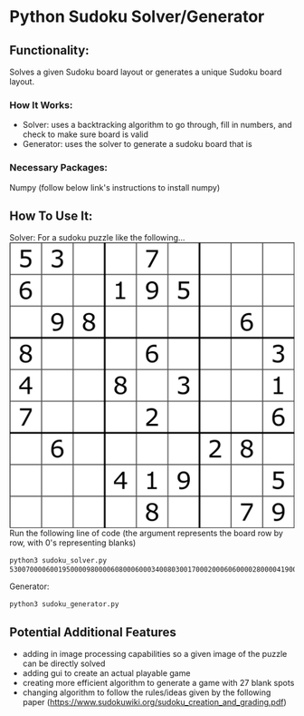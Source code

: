 # Python Sudoku Solver/Generator

## Functionality:
Solves a given Sudoku board layout or generates a unique Sudoku board layout.

### How It Works:
- Solver: uses a backtracking algorithm to go through, fill in numbers, and check to make sure board is valid
- Generator: uses the solver to generate a sudoku board that is  

### Necessary Packages:
Numpy (follow below link's instructions to install numpy)

## How To Use It:
Solver:
For a sudoku puzzle like the following...
<img src='sudoku_image.png' title='example image' align ="center" width='750' alt='example image' >
Run the following line of code (the argument represents the board row by row, with 0's representing blanks)
```
python3 sudoku_solver.py 530070000600195000098000060800060003400803001700020006060000280000419005000080079
```

Generator:
```
python3 sudoku_generator.py
```

## Potential Additional Features
- adding in image processing capabilities so a given image of the puzzle can be directly solved
- adding gui to create an actual playable game
- creating more efficient algorithm to generate a game with 27 blank spots
- changing algorithm to follow the rules/ideas given by the following paper (https://www.sudokuwiki.org/sudoku_creation_and_grading.pdf)
